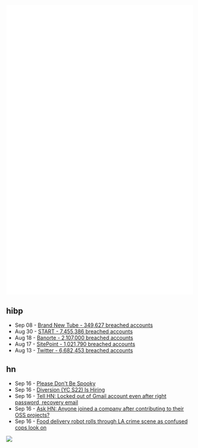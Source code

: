 ![Metrics](https://raw.githubusercontent.com/phixion/phixion/master/metrics.svg)

## hibp

<!--
for https://github.com/phixion/phixion/blob/main/.github/workflows/feeds.yml
-->
<!--START_SECTION:haveibeenpwnd-->
- Sep 08 - [Brand New Tube - 349,627 breached accounts](https://haveibeenpwned.com/PwnedWebsites#BrandNewTube)
- Aug 30 - [START - 7,455,386 breached accounts](https://haveibeenpwned.com/PwnedWebsites#Start)
- Aug 18 - [Banorte - 2,107,000 breached accounts](https://haveibeenpwned.com/PwnedWebsites#Banorte)
- Aug 17 - [SitePoint - 1,021,790 breached accounts](https://haveibeenpwned.com/PwnedWebsites#SitePoint)
- Aug 13 - [Twitter - 6,682,453 breached accounts](https://haveibeenpwned.com/PwnedWebsites#Twitter)
<!--END_SECTION:haveibeenpwnd-->

## hn

<!--
for https://github.com/phixion/phixion/blob/main/.github/workflows/feeds.yml
-->
<!--START_SECTION:hn-->
- Sep 16 - [Please Don't Be Spooky](https://tiramisu.bearblog.dev/dont-be-spooky/)
- Sep 16 - [Diversion (YC S22) Is Hiring](https://www.ycombinator.com/companies/diversion/jobs)
- Sep 16 - [Tell HN: Locked out of Gmail account even after right password, recovery email](https://news.ycombinator.com/item?id=32862713)
- Sep 16 - [Ask HN: Anyone joined a company after contributing to their OSS projects?](https://news.ycombinator.com/item?id=32862672)
- Sep 16 - [Food delivery robot rolls through LA crime scene as confused cops look on](https://www.usatoday.com/story/news/nation/2022/09/15/food-delivery-robot-confuses-lapd-at-crime-scene/10387511002/)
<!--END_SECTION:hn-->

<!--
for https://yhype.me
-->
![](https://hit.yhype.me/github/profile?user_id=13013670)
